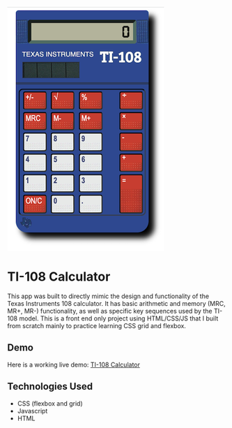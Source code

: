 ![Calulator Image](/public/images/my%20calculator.png)

# TI-108 Calculator

This app was built to directly mimic the design and functionality of the Texas Instruments 108 calculator. It has basic arithmetic and memory (MRC, MR+, MR-) functionality, as well as specific key sequences used by the TI-108 model. This is a front end only project using HTML/CSS/JS that I built from scratch mainly to practice learning CSS grid and flexbox.

## Demo

Here is a working live demo: [TI-108 Calculator](https://ti-108-calculator.netlify.app/)

## Technologies Used

* CSS (flexbox and grid)
* Javascript
* HTML